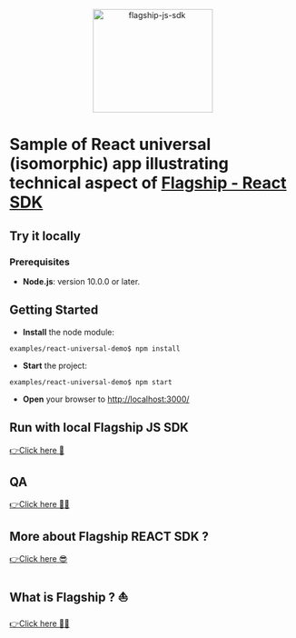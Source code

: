 <p align="center">

<img  src="https://mk0abtastybwtpirqi5t.kinstacdn.com/wp-content/uploads/picture-solutions-persona-product-flagship.jpg"  width="211"  height="182"  alt="flagship-js-sdk"  />

</p>

# Sample of React universal (isomorphic) app illustrating technical aspect of [Flagship - React SDK](../../README.md)

## Try it locally

### Prerequisites

-   **Node.js**: version 10.0.0 or later.

## Getting Started

-   **Install** the node module:

```
examples/react-universal-demo$ npm install
```

-   **Start** the project:

```
examples/react-universal-demo$ npm start
```

-   **Open** your browser to [http://localhost:3000/](http://localhost:3000/)

## Run with local Flagship JS SDK

[👉Click here 🤖](../react-dev-demo/README.md#run-with-local-flagship-js-sdk)

## QA

[👉Click here 🧑‍🔬](../react-dev-demo/README.md#qa)

## More about Flagship REACT SDK ?

[👉Click here 😎](../../README.md)

## What is Flagship ? ⛵️

[👉Click here 🕵️‍♂️](https://www.abtasty.com/solutions-product-teams/)
